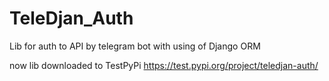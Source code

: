 # TeleDjan_Auth
Lib for auth to API by telegram bot with using of Django ORM

now lib downloaded to TestPyPi
https://test.pypi.org/project/teledjan-auth/
